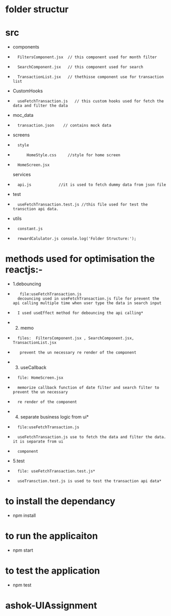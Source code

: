 
# folder structur

# src
*   components
*       FiltersComponent.jsx  // this component used for month filter
*       SearchComponent.jsx   // this component used for search
*       TransactionList.jsx   // thethisse component use for transaction list

*   CustomHooks
*       useFetchTransaction.js   // this custom hooks used for fetch the data and filter the data

*   moc_data
*       transaction.json    // contains mock data

*   screens
*       style
*           HomeStyle.css     //style for home screen

*       HomeScreen.jsx
    services
*       api.js            //it is used to fetch dummy data from json file
*   test
*       useFetchTransaction.test.js //this file used for test the transction api data.
*   utils
*       constant.js
*       rewardCalulator.js console.log('Folder Structure:');



# methods used for optimisation the reactjs:-

*   1.debouncing
*        file:useFetchTransaction.js
        decouncing used in useFetchTransaction.js file for prevent the api calling multiple time when user type the data in search input
*       I used useEffect method for debouncing the api calling*
*   2. memo
*       files:  FiltersComponent.jsx , SearchComponent.jsx, TransactionList.jsx
*        prevent the un necessary re render of the component

*   3. useCallback
*       file: HomeScreen.jsx
*       memorize callback function of date filter and search filter to prevent the un necessary 
*       re render of the component

*   4. separate business logic from ui*
*       file:useFetchTransaction.js 
*       useFetchTransaction.js use to fetch the data and filter the data. it is separate from ui 
*       component

*   5.test
*       file: useFetchTransaction.test.js*
*       useTransction.test.js is used to test the transaction api data*


# to install the dependancy
*   npm install
# to run the applicaiton 
*   npm start
# to test the application
*   npm test


# ashok-UIAssignment
